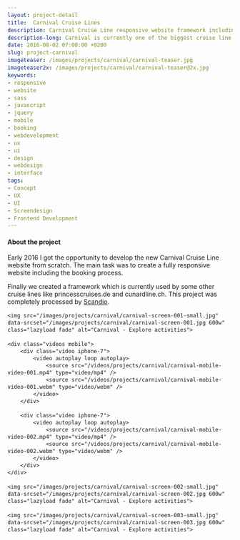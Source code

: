 ```yaml
---
layout: project-detail
title:  Carnival Cruise Lines
description: Carnival Cruise Line responsive website framework including a booking process
description-long: Carnival is currently one of the biggest cruise line companies in the world. The project contains the new responsive websites including the booking process. Based on 7 languages.
date: 2016-08-02 07:00:00 +0200
slug: project-carnival
imageteaser: /images/projects/carnival/carnival-teaser.jpg
imageteaser2x: /images/projects/carnival/carnival-teaser@2x.jpg
keywords:
- responsive
- website
- sass
- javascript
- jquery
- mobile
- booking
- webdevelopment
- ux
- ui
- design
- webdesign
- interface
tags:
- Concept
- UX
- UI
- Screendesign
- Frontend Development
---
```



<div class="content-smartphones"></div>

<div class="content-article-project">
    <h4>About the project</h4>
    <p>
        Early 2016 I got the opportunity to develop the new Carnival Cruise Line website from scratch. The main task was to create a fully responsive website including the booking process.
    </p>
    <p>
        Finally we created a framework which is currently used by some other cruise lines like princesscruises.de and cunardline.ch. This project was completely processed by <a href='http://www.scandio.de' target="_blank">Scandio</a>.
    </p>
    
    <img src="/images/projects/carnival/carnival-screen-001-small.jpg" data-srcset="/images/projects/carnival/carnival-screen-001.jpg 600w" class="lazyload fade" alt="Carnival - Explore activities">
    
    <div class="videos mobile">
        <div class="video iphone-7">    
            <video autoplay loop autoplay>
                <source src="/videos/projects/carnival/carnival-mobile-video-001.mp4" type="video/mp4" />
                <source src="/videos/projects/carnival/carnival-mobile-video-001.webm" type="video/webm" />
            </video>
        </div>
        
        <div class="video iphone-7">    
            <video autoplay loop autoplay>
                <source src="/videos/projects/carnival/carnival-mobile-video-002.mp4" type="video/mp4" />
                <source src="/videos/projects/carnival/carnival-mobile-video-002.webm" type="video/webm" />
            </video>
        </div>
    </div>
    
    <img src="/images/projects/carnival/carnival-screen-002-small.jpg" data-srcset="/images/projects/carnival/carnival-screen-002.jpg 600w" class="lazyload fade" alt="Carnival - Explore activities">
    
    <img src="/images/projects/carnival/carnival-screen-003-small.jpg" data-srcset="/images/projects/carnival/carnival-screen-003.jpg 600w" class="lazyload fade" alt="Carnival - Explore activities">
   
</div>